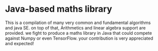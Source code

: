 # Java-based maths library
This is a compilation of many very common and fundamental algorithms and java SE. on top of that, Arithmetics and linear algebra support are provided. we fight to produce a maths library in Java that could compete against Numpy or even TensorFlow.  your contribution is very appreciated and expected! 
